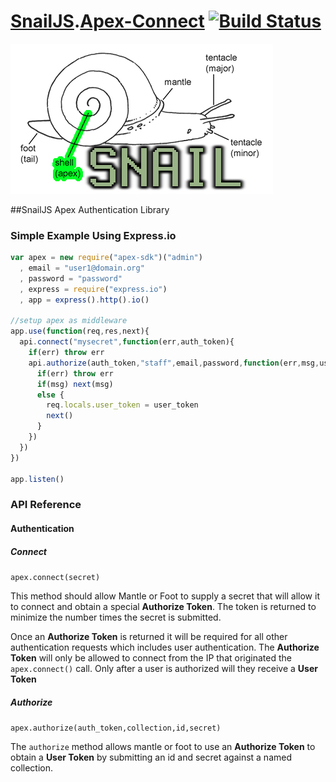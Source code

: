 # [SnailJS](//github.com/snailjs/).[Apex-Connect](//github.com/snailjs/apex-connect/) [![Build Status](https://travis-ci.org/snailjs/apex-connect.png?branch=master)](https://travis-ci.org/snailjs/apex-connect)
![Logo](snail-apex.png)

##SnailJS Apex Authentication Library

### Simple Example Using Express.io

```js
var apex = new require("apex-sdk")("admin")
  , email = "user1@domain.org"
  , password = "password"
  , express = require("express.io")
  , app = express().http().io()

//setup apex as middleware
app.use(function(req,res,next){
  api.connect("mysecret",function(err,auth_token){
    if(err) throw err
    api.authorize(auth_token,"staff",email,password,function(err,msg,user_token){
      if(err) throw err
      if(msg) next(msg)
      else {
        req.locals.user_token = user_token
        next()
      }
    })
  })
})

app.listen()
```

### API Reference

#### Authentication

##### Connect

`apex.connect(secret)`

This method should allow Mantle or Foot to supply a secret that will allow it to connect and obtain a special **Authorize Token**. The token is returned to minimize the number times the secret is submitted.

Once an **Authorize Token** is returned it will be required for all other authentication requests which includes user authentication. The **Authorize Token** will only be allowed to connect from the IP that originated the `apex.connect()` call. Only after a user is authorized will they receive a **User Token**

##### Authorize

`apex.authorize(auth_token,collection,id,secret)`

The `authorize` method allows mantle or foot to use an **Authorize Token** to obtain a **User Token** by submitting an id and secret against a named collection.
